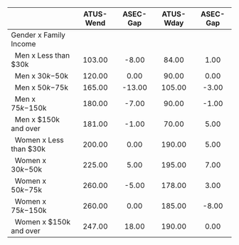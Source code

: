 
|                      |    ATUS-Wend |     ASEC-Gap |    ATUS-Wday |     ASEC-Gap |
| -------------------- | :----------: | :----------: | :----------: | :----------: |
| Gender x Family Income |              |              |              |              |
| &nbsp;&nbsp;Men x Less than $30k |       103.00 |        -8.00 |        84.00 |         1.00 |
| &nbsp;&nbsp;Men x $30k-$50k |       120.00 |         0.00 |        90.00 |         0.00 |
| &nbsp;&nbsp;Men x $50k-$75k |       165.00 |       -13.00 |       105.00 |        -3.00 |
| &nbsp;&nbsp;Men x $75k-$150k |       180.00 |        -7.00 |        90.00 |        -1.00 |
| &nbsp;&nbsp;Men x $150k and over |       181.00 |        -1.00 |        70.00 |         5.00 |
| &nbsp;&nbsp;Women x Less than $30k |       200.00 |         0.00 |       190.00 |         5.00 |
| &nbsp;&nbsp;Women x $30k-$50k |       225.00 |         5.00 |       195.00 |         7.00 |
| &nbsp;&nbsp;Women x $50k-$75k |       260.00 |        -5.00 |       178.00 |         3.00 |
| &nbsp;&nbsp;Women x $75k-$150k |       260.00 |         0.00 |       185.00 |        -8.00 |
| &nbsp;&nbsp;Women x $150k and over |       247.00 |        18.00 |       190.00 |         0.00 |

